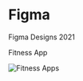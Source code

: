 # Figma
Figma Designs 2021

Fitness App  

![Fitness Apps](https://user-images.githubusercontent.com/68694845/134776770-a221b8bb-a70b-46c1-b6f4-e7652a97ce89.jpg)
